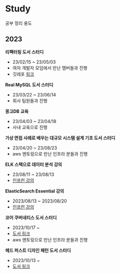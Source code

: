 # Study
공부 정리 용도

## 2023

**리팩터링 도서 스터디**
- 23/02/15 ~ 23/05/03
- 여자 개발자 모임에서 만난 멤버들과 진행
- 깃레포 [링크](https://github.com/mimseong/Refactoring)

**Real MySQL 도서 스터디**
- 23/03/22 ~ 23/06/14
- 회사 팀원들과 진행

**몽고DB 교육**
- 23/04/03 ~ 23/04/18
- 사내 교육으로 진행

**가상 면접 사례로 배우는 대규모 시스템 설계 기초 도서 스터디**
- 23/04/20 ~ 23/08/23
- aws 멘토링으로 만난 인프라 분들과 진행

**ELK 스택으로 데이터 분석 강의**
- 23/08/11 ~ 23/08/13
- [인프런 강의](https://www.inflearn.com/course/elk-%EC%8A%A4%ED%83%9D-%EB%8D%B0%EC%9D%B4%ED%84%B0-%EB%B6%84%EC%84%9D)

**ElasticSearch Essential 강의**
- 2023/08/13 ~ 2023/08/20
- [인프런 강의](https://www.inflearn.com/course/elasticsearch-essential)

**코어 쿠버네티스 도서 스터디**
- 2023/10/17 ~ 
- [도서 링크](https://www.yes24.com/Product/Goods/120763051)
- aws 멘토링으로 만난 인프라 분들과 진행

**헤드 퍼스트 디자인 패턴 도서 스터디**
- 2023/10/13 ~ 
- [도서 링크](https://www.yes24.com/Product/Goods/120763051)

